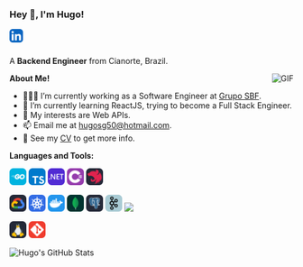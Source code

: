 <h3 title="hehehe"> Hey 👋, I'm Hugo!</h3>

<a href="https://www.linkedin.com/in/hugogaarcia/">
  <img align="left" alt="Hugo LinkdeIn" width="24px" src="https://github.com/tandpfun/skill-icons/raw/main/icons/LinkedIn.svg" />
</a>

<br />
<br />

A **Backend Engineer** from Cianorte, Brazil.
 <!-- Currently, I'm a Community Team Member 🙍🏽‍♂️ [@CallmeMehdi](https://github.com/CallmeMehdi), Kaggler 👨🏽‍💻 [@Kaggle](https://www.kaggle.com/mehdimabrouki), and an Artificial Intelligence intern 👨🏽‍💼.  -->

  <img align="right" alt="GIF" src="https://i.pinimg.com/originals/e4/26/70/e426702edf874b181aced1e2fa5c6cde.gif" />

**About Me!**

- 👨🏽‍💻 I’m currently working as a Software Engineer at [Grupo SBF](https://www.linkedin.com/company/grupo-sbf-s-a-/mycompany/).
- 🌱 I’m currently learning ReactJS, trying to become a Full Stack Engineer. 
- 🤔 My interests are Web APIs.
- 📫 Email me at [hugosg50@hotmail.com](mailto:hugosg50@hotmail.com).
- 📝 See my [CV](https://drive.google.com/file/d/11xadDztEsxVo74BoMBrKhfb-mfXipeoZ/view?usp=sharing) to get more info.


**Languages and Tools:**  

<code><img height="30" src="https://github.com/tandpfun/skill-icons/raw/main/icons/GoLang.svg"></code>
<code><img height="30" src="https://github.com/tandpfun/skill-icons/raw/main/icons/TypeScript.svg"></code>
<code><img height="30" src="https://github.com/tandpfun/skill-icons/raw/main/icons/DotNet.svg"></code>
<code><img height="30" src="https://github.com/tandpfun/skill-icons/raw/main/icons/CS.svg"></code>
<code><img height="30" src="https://github.com/tandpfun/skill-icons/raw/main/icons/NestJS-Dark.svg"></code>

<code><img height="30" src="https://github.com/tandpfun/skill-icons/raw/main/icons/GCP-Dark.svg"></code>
<code><img height="30" src="https://github.com/tandpfun/skill-icons/raw/main/icons/Kubernetes.svg"></code>
<code><img height="30" src="https://github.com/tandpfun/skill-icons/raw/main/icons/Docker.svg"></code>
<code><img height="30" src="https://github.com/tandpfun/skill-icons/raw/main/icons/MongoDB.svg"></code>
<code><img height="30" src="https://github.com/tandpfun/skill-icons/raw/main/icons/PostgreSQL-Dark.svg"></code>
<code><img height="30" src="https://github.com/tandpfun/skill-icons/raw/main/icons/Kafka.svg"></code>
<code><img height="30" src="https://github.com/hugogarcia/hugogarcia/assets/6772132/78d8a64f-666e-4268-92f2-8b59008104a7"></code>

<code><img height="30" src="https://github.com/tandpfun/skill-icons/raw/main/icons/Linux-Dark.svg"></code>
<code><img height="30" src="https://github.com/tandpfun/skill-icons/raw/main/icons/Git.svg"></code>





<img src="https://github-readme-stats.vercel.app/api?username=hugogarcia&show_icons=true&hide_border=true&count_private=true&theme=shades-of-purple&icon_color=fad000" alt="Hugo's GitHub Stats">
